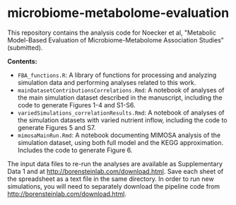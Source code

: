# microbiome-metabolome-evaluation

This repository contains the analysis code for Noecker et al, 
"Metabolic Model-Based Evaluation of Microbiome-Metabolome Association Studies" (submitted). 

**Contents:** 
- `FBA_functions.R`: A library of functions for processing and analyzing simulation data and performing analyses related to this work.
- `mainDatasetContributionsCorrelations.Rmd`: A notebook of analyses of the main simulation dataset described in the manuscript, including the code to generate Figures 1-4 and S1-S6.
- `variedSimulations_correlationResults.Rmd`: A notebook of analyses of the simulation datasets with varied nutrient inflow, including the code to generate Figures 5 and S7. 
- `mimosaMainRun.Rmd`: A notebook documenting MIMOSA analysis of the simulation dataset, using both full model and the KEGG approximation. Includes the code to generate Figure 6. 

The input data files to re-run the analyses are available as Supplementary Data 1 and at http://borensteinlab.com/download.html. Save each sheet of the spreadsheet as a text file in the same directory. In order to run new simulations, you will need to separately download the pipeline code from http://borensteinlab.com/download.html. 
